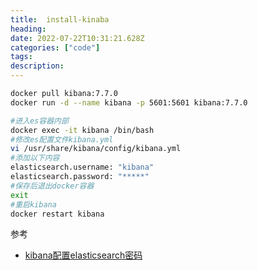 ```yaml
---
title:  install-kinaba
heading: 
date: 2022-07-22T10:31:21.628Z
categories: ["code"]
tags: 
description: 
---
```


```bash
docker pull kibana:7.7.0
docker run -d --name kibana -p 5601:5601 kibana:7.7.0

#进入es容器内部
docker exec -it kibana /bin/bash
#修改es配置文件kibana.yml
vi /usr/share/kibana/config/kibana.yml
#添加以下内容
elasticsearch.username: "kibana"
elasticsearch.password: "*****"
#保存后退出docker容器
exit
#重启kibana
docker restart kibana
```





参考
- [kibana配置elasticsearch密码](https://blog.csdn.net/IT_road_qxc/article/details/121858843)